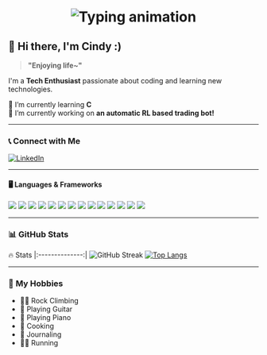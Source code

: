 <h1 align="center">
  <img src="https://readme-typing-svg.herokuapp.com?font=monospace&size=24&duration=3000&pause=1000&color=00FF00&center=true&vCenter=true&width=400&lines=Hello%2C+World!;I'm+%3CCindy+Li%3E" alt="Typing animation">
</h1>

## 👋 Hi there, I'm Cindy :)
> **"Enjoying life~"** 

I'm a **Tech Enthusiast** passionate about coding and learning new technologies.  

🌱 I’m currently learning **C**  
🔭 I’m currently working on **an automatic RL based trading bot!**  

---

### 📞 **Connect with Me**  

[![LinkedIn](https://img.shields.io/badge/-LinkedIn-0077B5?style=flat&logo=linkedin&logoColor=white)]((https://www.linkedin.com/in/cindy-li-569a30187/))  

---

#### 🖥️ **Languages & Frameworks**  

<p align="left">
  <img src="https://img.shields.io/badge/-Java-007396?style=flat&logo=java&logoColor=white">
  <img src="https://img.shields.io/badge/-Python-3776AB?style=flat&logo=python&logoColor=white">
  <img src="https://img.shields.io/badge/-SQL-4479A1?style=flat&logo=postgresql&logoColor=white">
  <img src="https://img.shields.io/badge/-JavaScript-F7DF1E?style=flat&logo=javascript&logoColor=black">
  <img src="https://img.shields.io/badge/-TypeScript-3178C6?style=flat&logo=typescript&logoColor=white">
  <img src="https://img.shields.io/badge/-Julia-9558B2?style=flat&logo=julia&logoColor=white">
  <img src="https://img.shields.io/badge/-OCaml-EC6813?style=flat&logo=ocaml&logoColor=white">
  <img src="https://img.shields.io/badge/-C++-00599C?style=flat&logo=c%2B%2B&logoColor=white">
  <img src="https://img.shields.io/badge/-React-61DAFB?style=flat&logo=react&logoColor=black">
  <img src="https://img.shields.io/badge/-Express-000000?style=flat&logo=express&logoColor=white">
  <img src="https://img.shields.io/badge/-Node.js-339933?style=flat&logo=node.js&logoColor=white">
  <img src="https://img.shields.io/badge/-MongoDB-47A248?style=flat&logo=mongodb&logoColor=white">
  <img src="https://img.shields.io/badge/-Flask-000000?style=flat&logo=flask&logoColor=white">
  <img src="https://img.shields.io/badge/-Jupyter-F37626?style=flat&logo=jupyter&logoColor=white">
</p>


---

### 📊 **GitHub Stats**  

 🔥 Stats 
|:--------------:|
 ![GitHub Streak](https://github-readme-streak-stats.herokuapp.com/?user=cindyzli&theme=radical)
 [![Top Langs](https://github-readme-stats.vercel.app/api/top-langs/?username=cindyzli&layout=compact&theme=radical)](https://github.com/cindyzli/)

---

### 🎯 **My Hobbies**  
- 🧗‍♂️ Rock Climbing  
- 🎸 Playing Guitar  
- 🎹 Playing Piano  
- 🍳 Cooking  
- 📖 Journaling  
- 🏃‍♂️ Running


